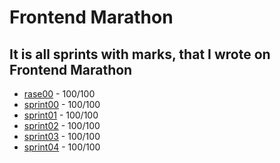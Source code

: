 # **Frontend Marathon**

## It is all sprints with marks, that I wrote on Frontend Marathon

-   [rase00](./rase00) - 100/100
-   [sprint00](./sprint00) - 100/100
-   [sprint01](./sprint01) - 100/100
-   [sprint02](./sprint02) - 100/100
-   [sprint03](./sprint03) - 100/100
-   [sprint04](./sprint04) - 100/100

